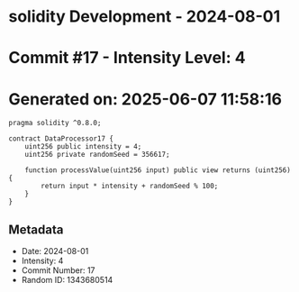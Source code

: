 ﻿# solidity Development - 2024-08-01
# Commit #17 - Intensity Level: 4
# Generated on: 2025-06-07 11:58:16
```solidity
pragma solidity ^0.8.0;

contract DataProcessor17 {
    uint256 public intensity = 4;
    uint256 private randomSeed = 356617;

    function processValue(uint256 input) public view returns (uint256) {
        return input * intensity + randomSeed % 100;
    }
}
```
## Metadata
- Date: 2024-08-01
- Intensity: 4
- Commit Number: 17
- Random ID: 1343680514
